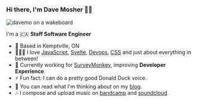 ### Hi there, I'm Dave Mosher 👋🏻

![davemo on a wakeboard](https://user-images.githubusercontent.com/69559/143642818-217100a6-2df5-4c89-8639-e224cd56fd82.jpeg)

I'm a 🇨🇦 **Staff Software Engineer**

- 📍 Based in Kemptville, ON
- 👨🏼‍💻 I love [JavaScript](https://github.com/topics/javascript), [Svelte](https://svelte.dev), [Devops](https://en.wikipedia.org/wiki/DevOps), [CSS](https://css-tricks.com) and just about everything in between!
- 💼 Currently working for [SurveyMonkey](https://www.surveymonkey.com), improving **Developer Experience**.
- ⚡ Fun fact: I can do a pretty good Donald Duck voice.
- 🤔 You can read what I'm thinking about on my [blog](https://blog.davemo.com).
- 🎶 I compose and upload music on [bandcamp](https://davemo.bandcamp.com) and [soundcloud](https://soundcloud.com/dmosher).
